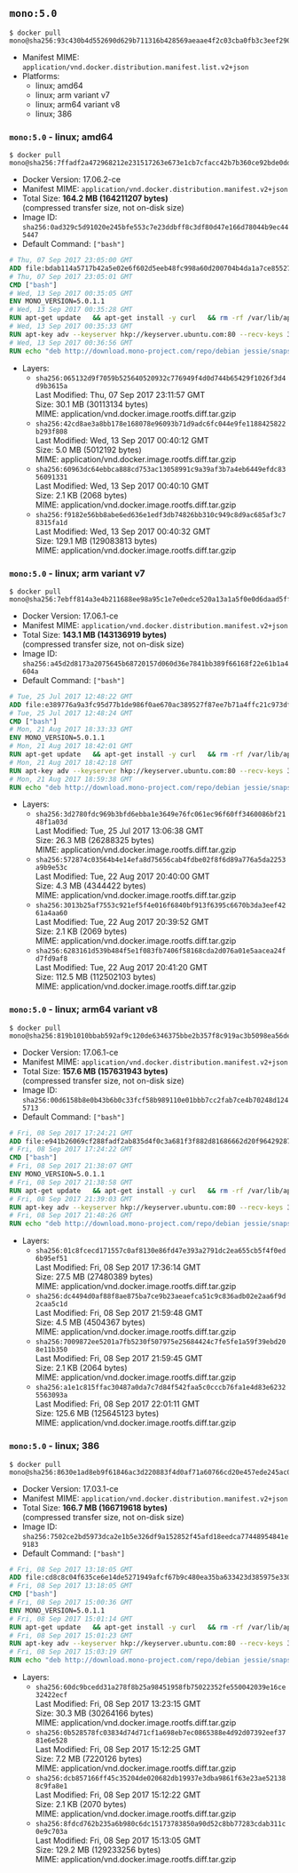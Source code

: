 ## `mono:5.0`

```console
$ docker pull mono@sha256:93c430b4d552690d629b711316b428569aeaae4f2c03cba0fb3c3eef2909f900
```

-	Manifest MIME: `application/vnd.docker.distribution.manifest.list.v2+json`
-	Platforms:
	-	linux; amd64
	-	linux; arm variant v7
	-	linux; arm64 variant v8
	-	linux; 386

### `mono:5.0` - linux; amd64

```console
$ docker pull mono@sha256:7ffadf2a472968212e231517263e673e1cb7cfacc42b7b360ce92bde0ddb0dd3
```

-	Docker Version: 17.06.2-ce
-	Manifest MIME: `application/vnd.docker.distribution.manifest.v2+json`
-	Total Size: **164.2 MB (164211207 bytes)**  
	(compressed transfer size, not on-disk size)
-	Image ID: `sha256:0ad329c5d91020e245bfe553c7e23ddbff8c3df80d47e166d78044b9ec445447`
-	Default Command: `["bash"]`

```dockerfile
# Thu, 07 Sep 2017 23:05:00 GMT
ADD file:bdab114a5717b42a5e02e6f602d5eeb48fc998a60d200704b4da1a7ce8552775 in / 
# Thu, 07 Sep 2017 23:05:01 GMT
CMD ["bash"]
# Wed, 13 Sep 2017 00:35:05 GMT
ENV MONO_VERSION=5.0.1.1
# Wed, 13 Sep 2017 00:35:28 GMT
RUN apt-get update   && apt-get install -y curl   && rm -rf /var/lib/apt/lists/*
# Wed, 13 Sep 2017 00:35:33 GMT
RUN apt-key adv --keyserver hkp://keyserver.ubuntu.com:80 --recv-keys 3FA7E0328081BFF6A14DA29AA6A19B38D3D831EF
# Wed, 13 Sep 2017 00:36:56 GMT
RUN echo "deb http://download.mono-project.com/repo/debian jessie/snapshots/$MONO_VERSION main" > /etc/apt/sources.list.d/mono-official.list   && apt-get update   && apt-get install -y binutils mono-devel ca-certificates-mono fsharp mono-vbnc nuget referenceassemblies-pcl   && rm -rf /var/lib/apt/lists/* /tmp/*
```

-	Layers:
	-	`sha256:065132d9f7059b525640520932c776949f4d0d744b65429f1026f3d4d9b3615a`  
		Last Modified: Thu, 07 Sep 2017 23:11:57 GMT  
		Size: 30.1 MB (30113134 bytes)  
		MIME: application/vnd.docker.image.rootfs.diff.tar.gzip
	-	`sha256:42cd8ae3a8bb178e168078e96093b71d9adc6fc044e9fe1188425822b293f808`  
		Last Modified: Wed, 13 Sep 2017 00:40:12 GMT  
		Size: 5.0 MB (5012192 bytes)  
		MIME: application/vnd.docker.image.rootfs.diff.tar.gzip
	-	`sha256:60963dc64ebbca888cd753ac13058991c9a39af3b7a4eb6449efdc8356091331`  
		Last Modified: Wed, 13 Sep 2017 00:40:10 GMT  
		Size: 2.1 KB (2068 bytes)  
		MIME: application/vnd.docker.image.rootfs.diff.tar.gzip
	-	`sha256:f9182e56bb8abe6ed636e1edf3db74826bb310c949c8d9ac685af3c78315fa1d`  
		Last Modified: Wed, 13 Sep 2017 00:40:32 GMT  
		Size: 129.1 MB (129083813 bytes)  
		MIME: application/vnd.docker.image.rootfs.diff.tar.gzip

### `mono:5.0` - linux; arm variant v7

```console
$ docker pull mono@sha256:7ebff814a3e4b211688ee98a95c1e7e0edce520a13a1a5f0e0d6daad5ff3fb74
```

-	Docker Version: 17.06.1-ce
-	Manifest MIME: `application/vnd.docker.distribution.manifest.v2+json`
-	Total Size: **143.1 MB (143136919 bytes)**  
	(compressed transfer size, not on-disk size)
-	Image ID: `sha256:a45d2d8173a2075645b68720157d060d36e7841bb389f66168f22e61b1a4604a`
-	Default Command: `["bash"]`

```dockerfile
# Tue, 25 Jul 2017 12:48:22 GMT
ADD file:e389776a9a3fc95d77b1de986f0ae670ac389527f87ee7b71a4ffc21c973dff0 in / 
# Tue, 25 Jul 2017 12:48:24 GMT
CMD ["bash"]
# Mon, 21 Aug 2017 18:33:33 GMT
ENV MONO_VERSION=5.0.1.1
# Mon, 21 Aug 2017 18:42:01 GMT
RUN apt-get update   && apt-get install -y curl   && rm -rf /var/lib/apt/lists/*
# Mon, 21 Aug 2017 18:42:18 GMT
RUN apt-key adv --keyserver hkp://keyserver.ubuntu.com:80 --recv-keys 3FA7E0328081BFF6A14DA29AA6A19B38D3D831EF
# Mon, 21 Aug 2017 18:59:38 GMT
RUN echo "deb http://download.mono-project.com/repo/debian jessie/snapshots/$MONO_VERSION main" > /etc/apt/sources.list.d/mono-official.list   && apt-get update   && apt-get install -y binutils mono-devel ca-certificates-mono fsharp mono-vbnc nuget referenceassemblies-pcl   && rm -rf /var/lib/apt/lists/* /tmp/*
```

-	Layers:
	-	`sha256:3d2780fdc969b3bfd6ebba1e3649e76fc061ec96f60ff3460086bf2148f1a03d`  
		Last Modified: Tue, 25 Jul 2017 13:06:38 GMT  
		Size: 26.3 MB (26288325 bytes)  
		MIME: application/vnd.docker.image.rootfs.diff.tar.gzip
	-	`sha256:572874c03564b4e14efa8d75656cab4fdbe02f8f6d89a776a5da2253a9b9e53c`  
		Last Modified: Tue, 22 Aug 2017 20:40:00 GMT  
		Size: 4.3 MB (4344422 bytes)  
		MIME: application/vnd.docker.image.rootfs.diff.tar.gzip
	-	`sha256:3013b25af7553c921ef5f4e016f6840bf913f6395c6670b3da3eef4261a4aa60`  
		Last Modified: Tue, 22 Aug 2017 20:39:52 GMT  
		Size: 2.1 KB (2069 bytes)  
		MIME: application/vnd.docker.image.rootfs.diff.tar.gzip
	-	`sha256:6283161d539b484f5e1f083fb7406f58168cda2d076a01e5aacea24fd7fd9af8`  
		Last Modified: Tue, 22 Aug 2017 20:41:20 GMT  
		Size: 112.5 MB (112502103 bytes)  
		MIME: application/vnd.docker.image.rootfs.diff.tar.gzip

### `mono:5.0` - linux; arm64 variant v8

```console
$ docker pull mono@sha256:819b1010bbab592af9c120de6346375bbe2b357f8c919ac3b5098ea56de2dda2
```

-	Docker Version: 17.06.1-ce
-	Manifest MIME: `application/vnd.docker.distribution.manifest.v2+json`
-	Total Size: **157.6 MB (157631943 bytes)**  
	(compressed transfer size, not on-disk size)
-	Image ID: `sha256:00d6158b8e0b43b6b0c33fcf58b989110e01bbb7cc2fab7ce4b70248d1245713`
-	Default Command: `["bash"]`

```dockerfile
# Fri, 08 Sep 2017 17:24:21 GMT
ADD file:e941b26069cf288fadf2ab835d4f0c3a681f3f882d81686662d20f9642928795 in / 
# Fri, 08 Sep 2017 17:24:22 GMT
CMD ["bash"]
# Fri, 08 Sep 2017 21:38:07 GMT
ENV MONO_VERSION=5.0.1.1
# Fri, 08 Sep 2017 21:38:58 GMT
RUN apt-get update   && apt-get install -y curl   && rm -rf /var/lib/apt/lists/*
# Fri, 08 Sep 2017 21:39:03 GMT
RUN apt-key adv --keyserver hkp://keyserver.ubuntu.com:80 --recv-keys 3FA7E0328081BFF6A14DA29AA6A19B38D3D831EF
# Fri, 08 Sep 2017 21:48:26 GMT
RUN echo "deb http://download.mono-project.com/repo/debian jessie/snapshots/$MONO_VERSION main" > /etc/apt/sources.list.d/mono-official.list   && apt-get update   && apt-get install -y binutils mono-devel ca-certificates-mono fsharp mono-vbnc nuget referenceassemblies-pcl   && rm -rf /var/lib/apt/lists/* /tmp/*
```

-	Layers:
	-	`sha256:01c8fcecd171557c0af8130e86fd47e393a2791dc2ea655cb5f4f0ed6b95ef51`  
		Last Modified: Fri, 08 Sep 2017 17:36:14 GMT  
		Size: 27.5 MB (27480389 bytes)  
		MIME: application/vnd.docker.image.rootfs.diff.tar.gzip
	-	`sha256:dc4494d0af88f8ae875ba7ce9b23aeaefca51c9c836adb02e2aa6f9d2caa5c1d`  
		Last Modified: Fri, 08 Sep 2017 21:59:48 GMT  
		Size: 4.5 MB (4504367 bytes)  
		MIME: application/vnd.docker.image.rootfs.diff.tar.gzip
	-	`sha256:7009872ee5201a7fb5230f507975e25684424c7fe5fe1a59f39ebd208e11b350`  
		Last Modified: Fri, 08 Sep 2017 21:59:45 GMT  
		Size: 2.1 KB (2064 bytes)  
		MIME: application/vnd.docker.image.rootfs.diff.tar.gzip
	-	`sha256:a1e1c815ffac30487a0da7c7d84f542faa5c0cccb76fa1e4d83e62325563093a`  
		Last Modified: Fri, 08 Sep 2017 22:01:11 GMT  
		Size: 125.6 MB (125645123 bytes)  
		MIME: application/vnd.docker.image.rootfs.diff.tar.gzip

### `mono:5.0` - linux; 386

```console
$ docker pull mono@sha256:8630e1ad8eb9f61846ac3d220883f4d0af71a60766cd20e457ede245ac0edd34
```

-	Docker Version: 17.03.1-ce
-	Manifest MIME: `application/vnd.docker.distribution.manifest.v2+json`
-	Total Size: **166.7 MB (166719618 bytes)**  
	(compressed transfer size, not on-disk size)
-	Image ID: `sha256:7502ce2bd5973dca2e1b5e326df9a152852f45afd18eedca77448954841e9183`
-	Default Command: `["bash"]`

```dockerfile
# Fri, 08 Sep 2017 13:18:05 GMT
ADD file:cd8c8c04f635ce6e14de5271949afcf67b9c480ea35ba633423d385975e330ad in / 
# Fri, 08 Sep 2017 13:18:05 GMT
CMD ["bash"]
# Fri, 08 Sep 2017 15:00:36 GMT
ENV MONO_VERSION=5.0.1.1
# Fri, 08 Sep 2017 15:01:14 GMT
RUN apt-get update   && apt-get install -y curl   && rm -rf /var/lib/apt/lists/*
# Fri, 08 Sep 2017 15:01:23 GMT
RUN apt-key adv --keyserver hkp://keyserver.ubuntu.com:80 --recv-keys 3FA7E0328081BFF6A14DA29AA6A19B38D3D831EF
# Fri, 08 Sep 2017 15:03:19 GMT
RUN echo "deb http://download.mono-project.com/repo/debian jessie/snapshots/$MONO_VERSION main" > /etc/apt/sources.list.d/mono-official.list   && apt-get update   && apt-get install -y binutils mono-devel ca-certificates-mono fsharp mono-vbnc nuget referenceassemblies-pcl   && rm -rf /var/lib/apt/lists/* /tmp/*
```

-	Layers:
	-	`sha256:60dc9bcedd31a278f8b25a98451958fb75022352fe550042039e16ce32422ecf`  
		Last Modified: Fri, 08 Sep 2017 13:23:15 GMT  
		Size: 30.3 MB (30264166 bytes)  
		MIME: application/vnd.docker.image.rootfs.diff.tar.gzip
	-	`sha256:0b528578fc03834d74d71cf1a698eb7ec0865388e4d92d07392eef3781e6e528`  
		Last Modified: Fri, 08 Sep 2017 15:12:25 GMT  
		Size: 7.2 MB (7220126 bytes)  
		MIME: application/vnd.docker.image.rootfs.diff.tar.gzip
	-	`sha256:dcb857166ff45c35204de020682db19937e3dba9861f63e23ae521388c9fa8e1`  
		Last Modified: Fri, 08 Sep 2017 15:12:22 GMT  
		Size: 2.1 KB (2070 bytes)  
		MIME: application/vnd.docker.image.rootfs.diff.tar.gzip
	-	`sha256:8fdcd762b235a6b980c6dc15173783850a90d52c8bb77283cdab311c0e9c703a`  
		Last Modified: Fri, 08 Sep 2017 15:13:05 GMT  
		Size: 129.2 MB (129233256 bytes)  
		MIME: application/vnd.docker.image.rootfs.diff.tar.gzip
